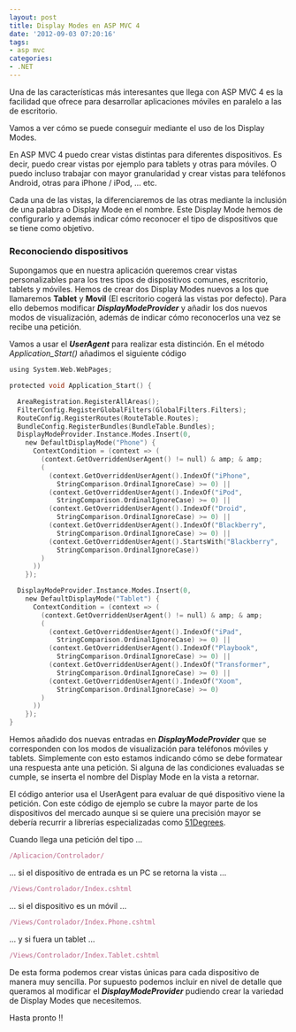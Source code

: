 ```yaml
---
layout: post
title: Display Modes en ASP MVC 4
date: '2012-09-03 07:20:16'
tags:
- asp mvc
categories:
- .NET
---
```


Una de las características más interesantes que llega con ASP MVC 4 es la facilidad que ofrece para desarrollar aplicaciones móviles en paralelo a las de escritorio.

Vamos a ver cómo se puede conseguir mediante el uso de los Display Modes.

En ASP MVC 4 puedo crear vistas distintas para diferentes dispositivos. Es decir, puedo crear vistas por ejemplo para tablets y otras para móviles. O puedo incluso trabajar con mayor granularidad y crear vistas para teléfonos Android, otras para iPhone / iPod, … etc.

Cada una de las vistas, la diferenciaremos de las otras mediante la inclusión de una palabra o Display Mode en el nombre. Este Display Mode hemos de configurarlo y además indicar cómo reconocer el tipo de dispositivos que se tiene como objetivo.

### Reconociendo dispositivos

Supongamos que en nuestra aplicación queremos crear vistas personalizables para los tres tipos de dispositivos comunes, escritorio, tablets y móviles. Hemos de crear dos Display Modes nuevos a los que llamaremos **Tablet** y **Movil** (El escritorio cogerá las vistas por defecto). Para ello debemos modificar ***DisplayModeProvider*** y añadir los dos nuevos modos de visualización, además de indicar cómo reconocerlos una vez se recibe una petición.

Vamos a usar el ***UserAgent*** para realizar esta distinción. En el método *Application_Start()* añadimos el siguiente código

```c
using System.Web.WebPages;

protected void Application_Start() {

  AreaRegistration.RegisterAllAreas();
  FilterConfig.RegisterGlobalFilters(GlobalFilters.Filters);
  RouteConfig.RegisterRoutes(RouteTable.Routes);
  BundleConfig.RegisterBundles(BundleTable.Bundles);
  DisplayModeProvider.Instance.Modes.Insert(0,
    new DefaultDisplayMode("Phone") {
      ContextCondition = (context => (
        (context.GetOverriddenUserAgent() != null) & amp; & amp;
        (
          (context.GetOverriddenUserAgent().IndexOf("iPhone",
            StringComparison.OrdinalIgnoreCase) >= 0) ||
          (context.GetOverriddenUserAgent().IndexOf("iPod",
            StringComparison.OrdinalIgnoreCase) >= 0) ||
          (context.GetOverriddenUserAgent().IndexOf("Droid",
            StringComparison.OrdinalIgnoreCase) >= 0) ||
          (context.GetOverriddenUserAgent().IndexOf("Blackberry",
            StringComparison.OrdinalIgnoreCase) >= 0) ||
          (context.GetOverriddenUserAgent().StartsWith("Blackberry",
            StringComparison.OrdinalIgnoreCase))
        )
      ))
    });

  DisplayModeProvider.Instance.Modes.Insert(0,
    new DefaultDisplayMode("Tablet") {
      ContextCondition = (context => (
        (context.GetOverriddenUserAgent() != null) & amp; & amp;
        (
          (context.GetOverriddenUserAgent().IndexOf("iPad",
            StringComparison.OrdinalIgnoreCase) >= 0) ||
          (context.GetOverriddenUserAgent().IndexOf("Playbook",
            StringComparison.OrdinalIgnoreCase) >= 0) ||
          (context.GetOverriddenUserAgent().IndexOf("Transformer",
            StringComparison.OrdinalIgnoreCase) >= 0) ||
          (context.GetOverriddenUserAgent().IndexOf("Xoom",
            StringComparison.OrdinalIgnoreCase) >= 0)
        )
      ))
    });
}
```

Hemos añadido dos nuevas entradas en ***DisplayModeProvider*** que se corresponden con los modos de visualización para teléfonos móviles y tablets. Simplemente con esto estamos indicando cómo se debe formatear una respuesta ante una petición. Si alguna de las condiciones evaluadas se cumple, se inserta el nombre del Display Mode en la vista a retornar.

El código anterior usa el UserAgent para evaluar de qué dispositivo viene la petición. Con este código de ejemplo se cubre la mayor parte de los dispositivos del mercado aunque si se quiere una precisión mayor se debería recurrir a librerías especializadas como [51Degrees](http://51degrees.mobi/ "51Degrees").

Cuando llega una petición del tipo …

```javascript
/Aplicacion/Controlador/
```

… si el dispositivo de entrada es un PC se retorna la vista …

```javascript
/Views/Controlador/Index.cshtml
```

… si el dispositivo es un móvil …

```javascript
/Views/Controlador/Index.Phone.cshtml
```

… y si fuera un tablet …

```javascript
/Views/Controlador/Index.Tablet.cshtml
```

De esta forma podemos crear vistas únicas para cada dispositivo de manera muy sencilla. Por supuesto podemos incluir en nivel de detalle que queramos al modificar el ***DisplayModeProvider*** pudiendo crear la variedad de Display Modes que necesitemos.

Hasta pronto !!

